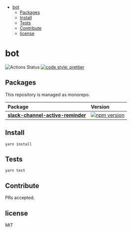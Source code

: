 <!-- START doctoc generated TOC please keep comment here to allow auto update -->
<!-- DON'T EDIT THIS SECTION, INSTEAD RE-RUN doctoc TO UPDATE -->


- [bot](#bot)
  - [Packages](#packages)
  - [Install](#install)
  - [Tests](#tests)
  - [Contribute](#contribute)
  - [license](#license)

<!-- END doctoc generated TOC please keep comment here to allow auto update -->

# bot

![Actions Status](https://github.com/9renpoto/bot/workflows/Node%20CI/badge.svg)
[![code style: prettier](https://img.shields.io/badge/code_style-prettier-ff69b4.svg?style=flat-square)](https://github.com/prettier/prettier)

## Packages

This repository is managed as monorepo.

| Package                                                                       | Version                                                                                                                                   |
| :---------------------------------------------------------------------------- | :---------------------------------------------------------------------------------------------------------------------------------------- |
| **[slack-channel-active-reminder](./packages/slack-channel-active-reminder)** | [![npm version](https://badge.fury.io/js/slack-channel-active-reminder.svg)](https://www.npmjs.com/package/slack-channel-active-reminder) |

## Install

    yarn install

## Tests

    yarn test

## Contribute

PRs accepted.

## license

MIT
